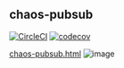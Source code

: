 ## chaos-pubsub
[![CircleCI](https://circleci.com/gh/rerost/chaos-pubsub/tree/master.svg?style=svg)](https://circleci.com/gh/rerost/chaos-pubsub/tree/master)
[![codecov](https://codecov.io/gh/rerost/chaos-pubsub/branch/master/graph/badge.svg)](https://codecov.io/gh/rerost/chaos-pubsub)

[chaos-pubsub.html](https://drive.google.com/file/d/1CK2mxb39TNSWV3gOeDqZp9a7ZlnoB0_d/view?usp=sharing)
![image](https://user-images.githubusercontent.com/5201588/52575416-833c8e00-2e61-11e9-95e7-dfae43f7b632.png)
